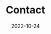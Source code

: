 ---
title: Contact
date: 2022-10-24

type: landing

sections:
  - block: markdown
    design:
      columns: '1'
      background:
        image: 
          filename: ri-view2.jpg
          filters:
            brightness: 0.6
          parallax: false
          position: center
          size: cover
          text_color_light: true
      spacing:
        padding: ['150px', '0', '150px', '0']
      css_class: d-flex align-items-center
      # css_style: "margin-bottom: -50px;"
      
  - block: contact
    content:
      title: Contact
      text: |-
        If you are interested in doing PhD/MPhil with me at HKUST, please apply for [Early Admission](https://cse.hkust.edu.hk/pg/admissions/recruiting/)

        If you are an HKUST student interested in doing research with me, please send me an email.
        
        Email: eefumin@ust.hk
        
        ### Contact Details
        
        Rm.108, Cheng Kar-Shun Robotics Institute, Lo Ka Chung University Center, HKUST.
        
      # email: eefumin@ust.hk
      # phone: 888 888 88 88
      # address:
      #   street: 450 Serra Mall
      #   city: Stanford
      #   region: CA
      #   postcode: '94305'
      #   country: United States
      #   country_code: US
      coordinates:
        latitude: '22.3358'
        longitude: '114.2651'
      # directions: Enter Building 1 and take the stairs to Office 200 on Floor 2
      # office_hours:
      #   - 'Monday 10:00 to 13:00'
      #   - 'Wednesday 09:00 to 10:00'
      # appointment_url: 'https://calendly.com'
      # #contact_links:
      # #  - icon: comments
      # #    icon_pack: fas
      # #    name: Discuss on Forum
      # #    link: 'https://discourse.gohugo.io'
    
      # # Automatically link email and phone or display as text?
      # autolink: true
    
      # # Email form provider
      # form:
      #   provider: netlify
      #   formspree:
      #     id:
      #   netlify:
      #     # Enable CAPTCHA challenge to reduce spam?
      #     captcha: false
    design:
      # columns: '1'
      spacing:
        padding: ['50px', '0', '50px', '0']
---